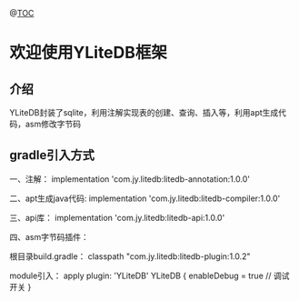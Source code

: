 @[TOC](YLiteDB框架)

# 欢迎使用YLiteDB框架


## 介绍

YLiteDB封装了sqlite，利用注解实现表的创建、查询、插入等，利用apt生成代码，asm修改字节码

## gradle引入方式
 一、注解：
 implementation 'com.jy.litedb:litedb-annotation:1.0.0'

 二、apt生成java代码:
 implementation 'com.jy.litedb:litedb-compiler:1.0.0'

 三、api库：
 implementation 'com.jy.litedb:litedb-api:1.0.0'

 四、asm字节码插件：

 根目录build.gradle：
 classpath "com.jy.litedb:litedb-plugin:1.0.2"

 module引入：
 apply plugin: 'YLiteDB'
 YLiteDB {
     enableDebug = true // 调试开关
 }






